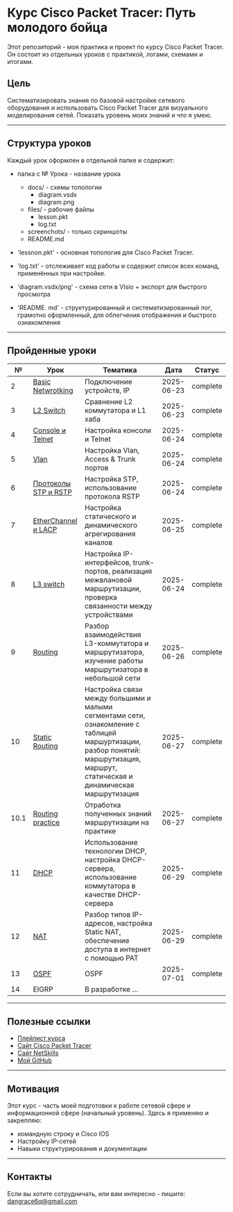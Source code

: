 # Курс Cisco Packet Tracer: Путь молодого бойца

Этот репозиторий - моя практика и проект по курсу Cisco Packet Tracer.
Он состоит из отдельных уроков с практикой, логами, схемами и итогами.

## Цель 
Систематизировать знания по базовой настройке сетевого оборудования и использовать Cisco Packet Tracer для визуального моделирования сетей.
Показать уровень моих знаний и что я умею.

---

## Структура уроков

Каждый урок оформлен в отдельной папке и содержит:

- папка с № Урока - название урока
  - docs/ - схемы топологии
    - diagram.vsdx
    - diagram.png
  - files/ - рабочие файлы
    - lesson.pkt
    - log.txt
  -  screenchots/ - только скриншоты
  - README.md

- 'lessnon.pkt' - основная топология для Cisco Packet Tracer.
- 'log.txt' - отслеживает ход работы и содержит список всех команд, применённых при настройке.
- 'diagram.vsdx/png' - схема сети в VIsio + экспорт для быстрого просмотра
- 'README. md' - структурированный и систематизированный лог, грамотно оформленный, для облегчения отображения и быстрого ознакомления

---

## Пройденные уроки
|№ |Урок		    |Тематика				                           |Дата        |Статус    |
|---|-----------------------|--------------------------------------------------------------|------------|----------|
| 2 | [Basic Netwrotking](/2.Basic_Networking/README.md)     | Подключение устройств, IP		                           | 2025-06-23 | complete |
| 3 | [L2 Switch](/3.L2_switch/README.md) | Сравнение L2 коммутатора и L1 хаба | 2025-06-23 | complete |
| 4 | [Console и Telnet](/4.Console_Telnet/README.md) | Настройка консоли и Telnet | 2025-06-24 | complete |
| 5 | [Vlan](/5.VLAN/README.md) | Настройка Vlan, Access & Trunk портов | 2025-06-24 | complete |
| 6 | [Протоколы STP и RSTP](/6.STP_RSTP/README.md) | Настройка STP, использование протокола RSTP | 2025-06-24 | complete |
| 7 | [EtherChannel и LACP](/7.EtherChannel_LACP/README.md) | Настройка статического и динамического агрегирования каналов |2025-06-25| complete |
| 8 | [L3 switch](/8.L3_switch/README.md) | Настройка IP-интерфейсов, trunk-портов, реализация межвлановой маршрутизации, проверка связанности между устройствами | 2025-06-24 | complete |
| 9 | [Routing](/9.Routing/README.md) | Разбор взаимодействия L3-коммутатора и маршрутизатора, изучение работы маршрутизатора в небольшой сети | 2025-06-26 | complete |
| 10 | [Static Routing](/10.Static_routing/README.md) | Настройка связи между большими и малыми сегментами сети, ознакомление с таблицей маршуртизации, разбор понятий: маршрутизация, маршрут, статическая и динамическая маршрутизация | 2025-06-27 | complete |
| 10.1 | [Routing practice](/10.Routing_(practice_project)/README.md) | Отработка полученных знаний маршрутизации на практике | 2025-06-27 | complete |
| 11 | [DHCP](/11.DHCP/README.md) | Использование технологии DHCP, настройка DHCP-сервера, использование коммутатора в качестве DHCP-сервера | 2025-06-29 | complete |
| 12 | [NAT](/12.NAT/README.md) | Разбор типов IP-адресов, настройка Static NAT, обеспечение доступа в интернет с помощью PAT | 2025-06-29 | complete |
| 13 | [OSPF](/13.OSPF/README.md) | OSPF | 2025-07-01 | complete |
| 14 | EIGRP | В разработке …

--- 

## Полезные ссылки
- [Плейлист курса](https://vkvideo.ru/playlist/-32477510_12)
- [Сайт Cisco Packet Tracer](https://www.netacad.com)
- [Сайт NetSkills](https://blog.netskills.ru/)
- [Мой GitHub](https://github.com/6urevestnik)

---

## Мотивация

Этот курс - часть моей подготовки к работе сетевой сфере и информационной сфере (начальный уровень).
Здесь я применяю и закрепляю:
- командную строку и Cisco IOS
- Настройку IP-сетей
- Навыки структурирования и документации

---

## Контакты

Если вы хотите сотрудничать, или вам интересно - пишите: 
dangrace6q@gmail.com


